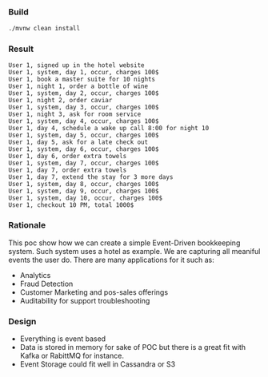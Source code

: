 ### Build 
```bash
./mvnw clean install 
```
### Result
```
User 1, signed up in the hotel website
User 1, system, day 1, occur, charges 100$
User 1, book a master suite for 10 nights
User 1, night 1, order a bottle of wine
User 1, system, day 2, occur, charges 100$
User 1, night 2, order caviar
User 1, system, day 3, occur, charges 100$
User 1, night 3, ask for room service
User 1, system, day 4, occur, charges 100$
User 1, day 4, schedule a wake up call 8:00 for night 10
User 1, system, day 5, occur, charges 100$
User 1, day 5, ask for a late check out
User 1, system, day 6, occur, charges 100$
User 1, day 6, order extra towels
User 1, system, day 7, occur, charges 100$
User 1, day 7, order extra towels
User 1, day 7, extend the stay for 3 more days
User 1, system, day 8, occur, charges 100$
User 1, system, day 9, occur, charges 100$
User 1, system, day 10, occur, charges 100$
User 1, checkout 10 PM, total 1000$
```

### Rationale

This poc show how we can create a simple Event-Driven bookkeeping system.
Such system uses a hotel as example. We are capturing all meaniful events the user do.
There are many applications for it such as:
* Analytics
* Fraud Detection
* Customer Marketing and pos-sales offerings
* Auditability for support troubleshooting

### Design

* Everything is event based
* Data is stored in memory for sake of POC but there is a great fit with Kafka or RabittMQ for instance.
* Event Storage could fit well in Cassandra or S3

